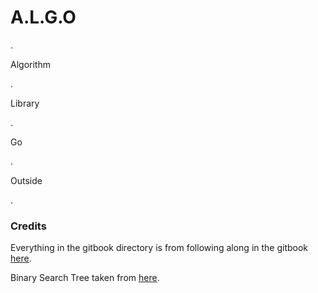 # A.L.G.O

.

Algorithm 

.

Library

.

Go 

.

Outside

.

### Credits

Everything in the gitbook directory is from following along in the gitbook [here](https://basarat.gitbooks.io/algorithms/content/docs/datastructures/stack.html).

Binary Search Tree taken from [here](https://github.com/basarat/typescript-collections).